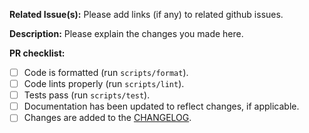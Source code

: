**Related Issue(s):** Please add links (if any) to related github issues.

**Description:** Please explain the changes you made here.

**PR checklist:**

- [ ] Code is formatted (run `scripts/format`).
- [ ] Code lints properly (run `scripts/lint`).
- [ ] Tests pass (run `scripts/test`).
- [ ] Documentation has been updated to reflect changes, if applicable.
- [ ] Changes are added to the [CHANGELOG](../CHANGELOG.md).
